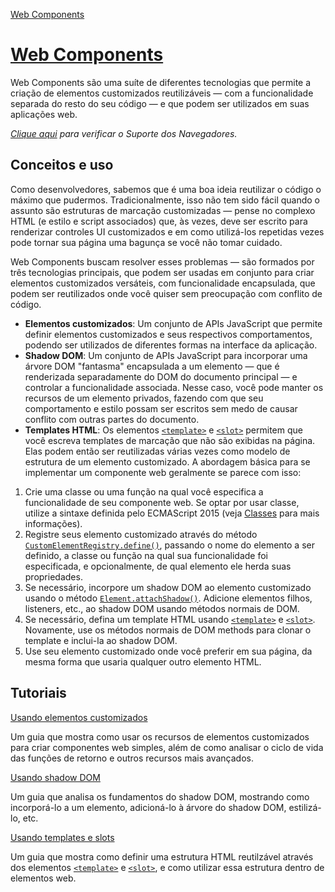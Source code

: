 [Web Components](https://developer.mozilla.org/pt-BR/docs/Web/Web_Components)

# [Web Components](https://developer.mozilla.org/pt-BR/docs/Web/Web_Components)

Web Components são uma suíte de diferentes tecnologias que permite a criação de elementos customizados reutilizáveis — com a funcionalidade separada do resto do seu código — e que podem ser utilizados em suas aplicações web.

*[Clique aqui](https://www.webcomponents.org/) para verificar o Suporte dos Navegadores.*


## Conceitos e uso

Como desenvolvedores, sabemos que é uma boa ideia reutilizar o código o máximo que pudermos. Tradicionalmente, isso não tem sido fácil quando o assunto são estruturas de marcação customizadas — pense no complexo HTML (e estilo e script associados) que, às vezes, deve ser escrito para renderizar controles UI customizados e em como utilizá-los repetidas vezes pode tornar sua página uma bagunça se você não tomar cuidado.

Web Components buscam resolver esses problemas — são formados por três tecnologias principais, que podem ser usadas em conjunto para criar elementos customizados versáteis, com funcionalidade encapsulada, que podem ser reutilizados onde você quiser sem preocupação com conflito de código.

-   **Elementos customizados**: Um conjunto de APIs JavaScript que permite definir elementos customizados e seus respectivos comportamentos, podendo ser utilizados de diferentes formas na interface da aplicação.
-   **Shadow DOM**: Um conjunto de APIs JavaScript para incorporar uma árvore DOM "fantasma" encapsulada a um elemento — que é renderizada separadamente do DOM do documento principal — e controlar a funcionalidade associada. Nesse caso, você pode manter os recursos de um elemento privados, fazendo com que seu comportamento e estilo possam ser escritos sem medo de causar conflito com outras partes do documento.
-   **Templates HTML**: Os elementos  [`<template>`](https://developer.mozilla.org/pt-BR/docs/Web/HTML/Element/template "O  elemento HTML <template> é um mecanismo para encapsular um conteúdo do lado do cliente que não é renderizado quando a página é carregada, mas que pode ser instanciado posteriormente em tempo de execução usando JavaScript.")  e  [`<slot>`](https://developer.mozilla.org/pt-BR/docs/Web/HTML/Element/slot "A documentação sobre isto ainda não foi escrita; por favor considere contribuir!")  permitem que você escreva templates de marcação que não são exibidas na página. Elas podem então ser reutilizadas várias vezes como modelo de estrutura de um elemento customizado.
A abordagem básica para se implementar um componente web geralmente se parece com isso:

1.  Crie uma classe ou uma função na qual você especifica a funcionalidade de seu componente web. Se optar por usar classe, utilize a sintaxe definida pelo ECMAScript 2015 (veja [Classes](https://developer.mozilla.org/en-US/docs/Web/JavaScript/Reference/Classes) para mais informações).
2.  Registre seus elemento customizado através do método [`CustomElementRegistry.define()`](https://developer.mozilla.org/pt-BR/docs/Web/API/CustomElementRegistry/define "A documentação sobre isto ainda não foi escrita; por favor considere contribuir!"), passando o nome do elemento a ser definido, a classe ou função na qual sua funcionalidade foi especificada, e opcionalmente, de qual elemento ele herda suas propriedades.
3.  Se necessário, incorpore um shadow DOM ao elemento customizado usando o método  [`Element.attachShadow()`](https://developer.mozilla.org/pt-BR/docs/Web/API/Element/attachShadow "A documentação sobre isto ainda não foi escrita; por favor considere contribuir!"). Adicione elementos filhos, listeners, etc., ao shadow DOM usando métodos normais de DOM.
4.  Se necessário, defina um template HTML usando [`<template>`](https://developer.mozilla.org/pt-BR/docs/Web/HTML/Element/template "O  elemento HTML <template> é um mecanismo para encapsular um conteúdo do lado do cliente que não é renderizado quando a página é carregada, mas que pode ser instanciado posteriormente em tempo de execução usando JavaScript.")  e  [`<slot>`](https://developer.mozilla.org/pt-BR/docs/Web/HTML/Element/slot "A documentação sobre isto ainda não foi escrita; por favor considere contribuir!"). Novamente, use os métodos normais de DOM methods para clonar o template e inclui-la ao shadow DOM.
5.  Use seu elemento customizado onde você preferir em sua página, da mesma forma que usaria qualquer outro elemento HTML.

## Tutoriais

[Usando elementos customizados](https://developer.mozilla.org/en-US/docs/Web/Web_Components/Using_custom_elements)

Um guia que mostra como usar os recursos de elementos customizados para criar componentes web simples, além de como analisar o ciclo de vida das funções de retorno e outros recursos mais avançados.

[Usando shadow DOM](https://developer.mozilla.org/en-US/docs/Web/Web_Components/Using_shadow_DOM)

Um guia que analisa os fundamentos do shadow DOM, mostrando como incorporá-lo a um elemento, adicioná-lo à árvore do shadow DOM, estilizá-lo, etc.

[Usando templates e slots](https://developer.mozilla.org/en-US/docs/Web/Web_Components/Using_templates_and_slots)

Um guia que mostra como definir uma estrutura HTML reutilzável através dos elementos [`<template>`](https://developer.mozilla.org/pt-BR/docs/Web/HTML/Element/template "O  elemento HTML <template> é um mecanismo para encapsular um conteúdo do lado do cliente que não é renderizado quando a página é carregada, mas que pode ser instanciado posteriormente em tempo de execução usando JavaScript.")  e  [`<slot>`](https://developer.mozilla.org/pt-BR/docs/Web/HTML/Element/slot "A documentação sobre isto ainda não foi escrita; por favor considere contribuir!"), e como utilizar essa estrutura dentro de elementos web.